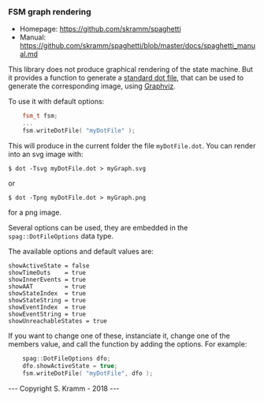
### FSM graph rendering

- Homepage: https://github.com/skramm/spaghetti
- Manual: https://github.com/skramm/spaghetti/blob/master/docs/spaghetti_manual.md

This library does not produce graphical rendering of the state machine.
But it provides a function to generate a [standard dot file](https://en.wikipedia.org/wiki/DOT_%28graph_description_language%29), that can be used to generate the corresponding image, using [Graphviz](https://www.graphviz.org/).

To use it with default options:
```C++
	fsm_t fsm;
	...
	fsm.writeDotFile( "myDotFile" );
```
This will produce in the current folder the file ```myDotFile.dot```.
You can render into an svg image with:
```
$ dot -Tsvg myDotFile.dot > myGraph.svg
```
or
```
$ dot -Tpng myDotFile.dot > myGraph.png
```
for a png image.

Several options can be used, they are embedded in the ```spag::DotFileOptions``` data type.

The available options and default values are:

```
showActiveState = false
showTimeOuts    = true
showInnerEvents = true
showAAT         = true
showStateIndex  = true
showStateString = true
showEventIndex  = true
showEventString = true
showUnreachableStates = true
```
If you want to change one of these, instanciate it, change one of the members value, and call the function by adding the options.
For example:

```C++
	spag::DotFileOptions dfo;
	dfo.showActiveState = true;
	fsm.writeDotFile( "myDotFile", dfo );
```


--- Copyright S. Kramm - 2018 ---
